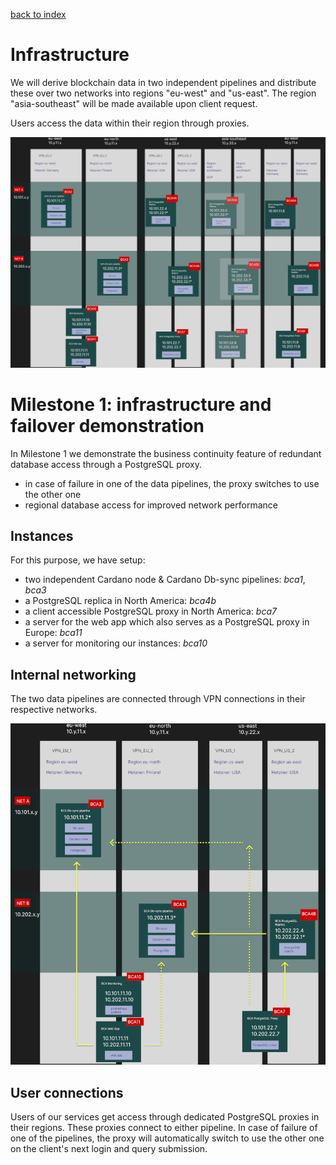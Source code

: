 [back to index](README.md)


# Infrastructure

We will derive blockchain data in two independent pipelines and distribute these over two networks into regions "eu-west" and "us-east".
The region "asia-southeast" will be made available upon client request.

Users access the data within their region through proxies.

![overview infrastructure](img/BCA_CE_full_network.png)


# Milestone 1: infrastructure and failover demonstration

In Milestone 1 we demonstrate the business continuity feature of redundant database access through a PostgreSQL proxy.
* in case of failure in one of the data pipelines, the proxy switches to use the other one
* regional database access for improved network performance

## Instances

For this purpose, we have setup:
* two independent Cardano node & Cardano Db-sync pipelines: _bca1_, _bca3_
* a PostgreSQL replica in North America: _bca4b_
* a client accessible PostgreSQL proxy in North America: _bca7_
* a server for the web app which also serves as a PostgreSQL proxy in Europe: _bca11_
* a server for monitoring our instances: _bca10_

## Internal networking

The two data pipelines are connected through VPN connections in their respective networks.

![networking in milestone 1](img/BCA_CE_M1_network.png)

## User connections

Users of our services get access through dedicated PostgreSQL proxies in their regions. These proxies
connect to either pipeline. In case of failure of one of the pipelines, the proxy will automatically switch
to use the other one on the client's next login and query submission.
